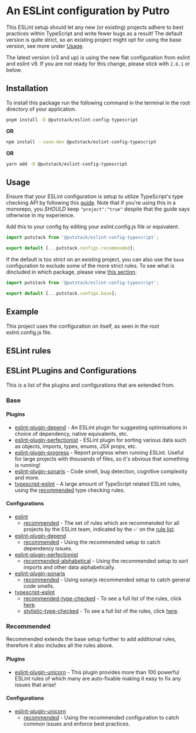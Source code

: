 # An ESLint configuration by Putro

This ESLint setup should let any new (or existing) projects adhere to best practices within TypeScript and write fewer bugs as a result!
The default version is quite strict, so an existing project might opt for using the base version, see more under [Usage](#Usage).

The latest version (v3 and up) is using the new flat configuration from eslint and eslint v9. If you are not ready for this change, please stick with `2.6.1` or below.

## Installation

To install this package run the following command in the terminal in the root directory of your application.

```sh
pnpm install -D @putstack/eslint-config-typescript
```

**OR**

```sh
npm install --save-dev @putstack/eslint-config-typescript
```

**OR**

```sh
yarn add -D @putstack/eslint-config-typescript
```

## Usage

Ensure that your ESLint configuration is setup to utilize TypeScript's type checking API by following this [guide](https://typescript-eslint.io/linting/typed-linting). Note that if you're using this in a monorepo, you _SHOULD_ keep `"project":"true"` despite that the guide says otherwise in my experience.

Add this to your config by editing your eslint.config.js file or equivalent.

```js
import putstack from '@putstack/eslint-config-typescript';

export default [...putstack.configs.recommended];
```

If the default is too strict on an existing project, you can also use the `base` configuration to exclude some of the more strict rules.
To see what is dincluded in which package, please view [this section](#eslint-plugins-and-configurations).

```js
import putstack from '@putstack/eslint-config-typescript';

export default [...putstack.configs.base];
```

## Example

This project uses the configuration on itself, as seen in the root eslint.config.js file.

## ESLint rules

## ESLint PLugins and Configurations

This is a list of the plugins and configurations that are extended from.

### Base

#### Plugins

- [eslint-plugin-depend](https://github.com/es-tooling/eslint-plugin-depend) - An ESLint plugin for suggesting optimisations in choice of dependency, native equivalents, etc.
- [eslint-plugin-perfectionist](https://github.com/azat-io/eslint-plugin-perfectionist) - ESLint plugin for sorting various data such as objects, imports, types, enums, JSX props, etc.
- [eslint-plugin-progress](https://github.com/taskworld/eslint-plugin-progress) - Report progress when running ESLint. Useful for large projects with thousands of files, so it's obvious that something is running!
- [eslint-plugin-sonarjs](https://github.com/SonarSource/eslint-plugin-sonarjs) - Code smell, bug detection, cognitive complexity and more.
- [typescript-eslint](https://github.com/typescript-eslint/typescript-eslint/tree/main/packages/eslint-plugin) - A large amount of TypeScript related ESLint rules, using the [recommended](https://typescript-eslint.io/linting/configs#projects-with-type-checking) type checking rules.

#### Configurations

- [eslint](https://eslint.org/docs/latest/rules/)
  - [recommended](https://github.com/eslint/eslint/blob/main/packages/js/src/configs/eslint-recommended.js) - The set of rules which are recommended for all projects by the ESLint team, indicated by the ✅ on the [rule list](https://eslint.org/docs/latest/rules/).
- [eslint-plugin-depend](https://github.com/es-tooling/eslint-plugin-depend/tree/main/src/configs)
  - [recommended](https://github.com/es-tooling/eslint-plugin-depend/blob/main/src/configs/recommended.ts) - Using the recommended setup to catch dependency issues.
- [eslint-plugin-perfectionist](https://eslint-plugin-perfectionist.azat.io/configs/recommended-alphabetical)
  - [recommended-alphabetical](https://github.com/azat-io/eslint-plugin-perfectionist/blob/main/configs/recommended-alphabetical.ts) - Using the recommended setup to sort imports and other data alphabetically.
- [eslint-plugin-sonarjs](https://github.com/SonarSource/eslint-plugin-sonarjs#usage)
  - [recommended](https://github.com/SonarSource/eslint-plugin-sonarjs/blob/master/src/index.ts) - Using sonarjs recommended setup to catch general code smells.
- [typescript-eslint](https://github.com/typescript-eslint/typescript-eslint/tree/main)
  - [recommended-type-checked](https://typescript-eslint.io/linting/configs#recommended-type-checked) - To see a full list of the rules, click [here](https://github.com/typescript-eslint/typescript-eslint/blob/main/packages/eslint-plugin/src/configs/recommended-type-checked.ts).
  - [stylistic-type-checked](https://typescript-eslint.io/linting/configs#stylistic-type-checked) - To see a full list of the rules, click [here](https://github.com/typescript-eslint/typescript-eslint/blob/main/packages/eslint-plugin/src/configs/stylistic-type-checked.ts).

### Recommended

Recommended extends the base setup further to add additional rules, therefore it also includes all the rules above.

#### Plugins

- [eslint-plugin-unicorn](https://github.com/sindresorhus/eslint-plugin-unicorn/tree/main) - This plugin provides more than 100 powerful ESLint rules of which many are auto-fixable making it easy to fix any issues that arise!

#### Configurations

- [eslint-plugin-unicorn](https://github.com/sindresorhus/eslint-plugin-unicorn/blob/main/index.js)
  - [recommended](https://github.com/sindresorhus/eslint-plugin-unicorn?tab=readme-ov-file#recommended-config) - Using the recommended configuration to catch common issues and enforce best practices.
